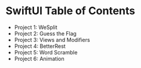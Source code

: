 # SwiftUI Table of Contents

- Project 1: WeSplit
- Project 2: Guess the Flag
- Project 3: Views and Modifiers
- Project 4: BetterRest
- Project 5: Word Scramble
- Project 6: Animation